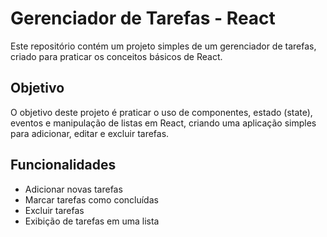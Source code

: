 # Gerenciador de Tarefas - React

Este repositório contém um projeto simples de um gerenciador de tarefas, criado para praticar os conceitos básicos de React.

## Objetivo

O objetivo deste projeto é praticar o uso de componentes, estado (state), eventos e manipulação de listas em React, criando uma aplicação simples para adicionar, editar e excluir tarefas.

## Funcionalidades

- Adicionar novas tarefas
- Marcar tarefas como concluídas
- Excluir tarefas
- Exibição de tarefas em uma lista

